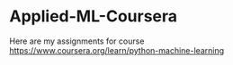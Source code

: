 # Applied-ML-Coursera
Here are my assignments for course https://www.coursera.org/learn/python-machine-learning
